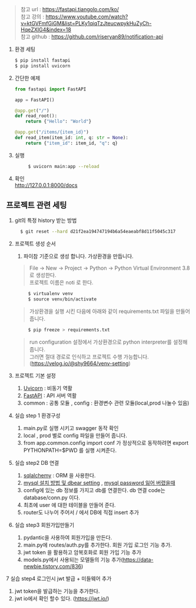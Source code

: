 > 참고 url : https://fastapi.tiangolo.com/ko/  
> 참고 강의 : https://www.youtube.com/watch?v=ktGVFmfGiGM&list=PLKy1qiqTzJteucwpykHuZyCh-HqeZXIG4&index=18  
> 참고 github : https://github.com/riseryan89/notification-api

1. 환경 세팅

    ```bash
    $ pip install fastapi
    $ pip install uvicorn
    ```

2. 간단한 예제

    ```python
    from fastapi import FastAPI
    
    app = FastAPI()
    
    @app.get("/")
    def read_root():
        return {"Hello": "World"}
    
    @app.get("/items/{item_id}")
    def read_item(item_id: int, q: str = None):
        return {"item_id": item_id, "q": q}
    ```

3. 실행

   ```bash
        $ uvicorn main:app --reload
   ```

4. 확인  
   http://127.0.0.1:8000/docs

## 프로젝트 관련 세팅

1. git의 특정 history 받는 방법
   ```bash
     $ git reset --hard d21f2ea194747194b6a54eaeabf8d11f5045c317
   ```  

2. 프로젝트 생성 순서
    1. 파이참 기준으로 생성 합니다. 가상환경을 만듭니다.
   > File -> New -> Project -> Python -> Python Virtual Environment 3.8로 생성한다.  
   > 프로젝트 이름은 noti 로 한다.
   ```bash
        $ virtualenv venv
        $ source venv/bin/activate
   ```   
   > 가상환경을 실행 시킨 다음에 아래와 같이 requirements.txt 파일을 만들어 줍니다.
   ```bash
        $ pip freeze > requirements.txt
   ```
   > run configuration 설정에서 가상환경으로 python interpreter를 설정해 줍니다.   
   > 그러면 절대 경로로 인식하고 프로젝트 수행 가능합니다. (https://velog.io/@shy9664/venv-setting)

3. 프로젝트 기본 설정
    1. [Uvicorn](https://chacha95.github.io/2021-01-16-python6/) : 비동기 역활
    2. [FastAPI](https://fastapi.tiangolo.com/ko/) : API 서버 역활
    3. common : 공통 모듈 , config : 환경변수 관련 모듈(local,prod 나눌수 있음)

4. 실습 step 1 환경구성
    1. main.py로 실행 시키고 swagger 동작 확인
    2. local , prod 별로 config 파일을 만들어 줍니다.
    3. from app.common.config import conf 가 정상적으로 동작하려면 export PYTHONPATH=$PWD 를 실행 시켜준다.  

5. 실습 step2 DB 연결
    1. [sqlalchemy](https://docs.sqlalchemy.org/en/14/) : ORM 을 사용한다.
    2. [mysql 설치 방법 및 dbear setting](https://citronbanana.tistory.com/11) , [mysql password 잃어 버렸을때](https://velog.io/@sorzzzzy/MySQL-Mac-MySQL-root-%EB%B9%84%EB%B0%80%EB%B2%88%ED%98%B8-%EC%B4%88%EA%B8%B0%ED%99%94%ED%95%98%EA%B8%B0)  
    3. config에 있는 db 정보를 가지고 db를 연결한다. db 연결 code는 database/conn.py 이다.  
    4. 최초에 user 에 대한 테이블을 만들어 준다.
    5. router도 나누어 주어서 / 에서 DB에 직접 insert 추가

6. 실습 step3 회원가입만들기
   1. pydantic을 사용하여 회원가입을 만든다.
   2. main.py에 routes/auth.py를 추가한다. 회원 가입 로그인 기능 추가.
   3. jwt token 을 활용하고 암복호화로 회원 가입 기능 추가
   4. models.py에서 사용되는 모델들의 기능 추가(https://data-newbie.tistory.com/836)

7  실습 step4 로그인시 jwt 발급 + 미들웨어 추가
   1. jwt token을 발급하는 기능을 추가한다.
   2. jwt io에서 확인 할수 있다. (https://jwt.io/)